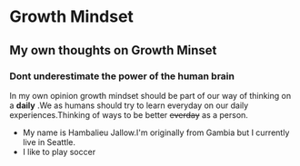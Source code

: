 # Growth Mindset
## My own thoughts on Growth Minset
### Dont underestimate the power of the human brain
In my own opinion growth mindset should be part of our way of thinking on a **daily** .We as humans should try to learn everyday on our daily experiences.Thinking of ways to be better ~~everday~~ as a person.
- My name is Hambalieu Jallow.I'm originally from Gambia but I currently live in Seattle.
- I like to play soccer 

